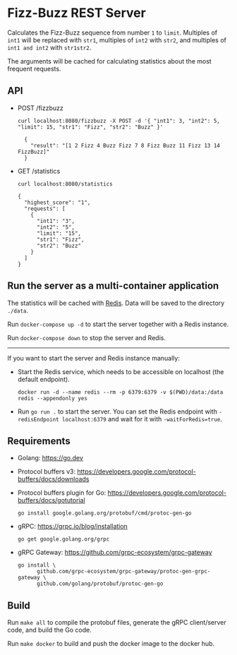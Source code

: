 # Fizz-Buzz REST Server

Calculates the Fizz-Buzz sequence from number `1` to `limit`. Multiples of `int1` will be replaced with `str1`,
multiples of `int2` with `str2`, and multiples of `int1 and int2` with `str1str2`.

The arguments will be cached for calculating statistics about the most frequent requests.

## API

- POST /fizzbuzz

  ```shell
  curl localhost:8080/fizzbuzz -X POST -d '{ "int1": 3, "int2": 5, "limit": 15, "str1": "Fizz", "str2": "Buzz" }'
  ```

  ```
    {
      "result": "[1 2 Fizz 4 Buzz Fizz 7 8 Fizz Buzz 11 Fizz 13 14 FizzBuzz]"
    }
  ```

- GET /statistics

  ```shell
  curl localhost:8080/statistics
  ```

  ```
  {
    "highest_score": "1",
    "requests": [
      {
        "int1": "3",
        "int2": "5",
        "limit": "15",
        "str1": "Fizz",
        "str2": "Buzz"
      }
    ]
  }
  ```

## Run the server as a multi-container application

The statistics will be cached with [Redis](https://redis.io/). Data will be saved to the directory `./data`.

Run `docker-compose up -d` to start the server together with a Redis instance.

Run `docker-compose down` to stop the server and Redis.

---

If you want to start the server and Redis instance manually:

- Start the Redis service, which needs to be accessible on localhost (the default endpoint).

   ```shell
   docker run -d --name redis --rm -p 6379:6379 -v $(PWD)/data:/data redis --appendonly yes
   ```

- Run `go run .` to start the server. You can set the Redis endpoint with `-redisEndpoint localhost:6379` and wait for
  it with `-waitForRedis=true`.

## Requirements

- Golang: https://go.dev

- Protocol buffers v3: https://developers.google.com/protocol-buffers/docs/downloads

- Protocol buffers plugin for Go: https://developers.google.com/protocol-buffers/docs/gotutorial

  ```shell
  go install google.golang.org/protobuf/cmd/protoc-gen-go
  ```

- gRPC: https://grpc.io/blog/installation

  ```shell
  go get google.golang.org/grpc
  ```

- gRPC Gateway: https://github.com/grpc-ecosystem/grpc-gateway

  ```shell
  go install \
        github.com/grpc-ecosystem/grpc-gateway/protoc-gen-grpc-gateway \
        github.com/golang/protobuf/protoc-gen-go
  ```

## Build

Run `make all` to compile the protobuf files, generate the gRPC client/server code, and build the Go code.

Run `make docker` to build and push the docker image to the docker hub.
